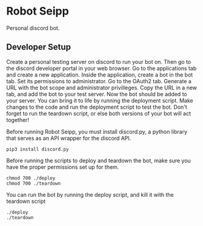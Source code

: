 # Robot Seipp

Personal discord bot.

## Developer Setup

Create a personal testing server on discord to run your bot on.  Then go to the discord developer portal in your web browser.  Go to the applications tab and create a new application.  Inside the application, create a bot in the bot tab.  Set its permissions to administrator.  Go to the OAuth2 tab.  Generate a URL with the bot scope and administrator privilleges.  Copy the URL in a new tab, and add the bot to your test server.  Now the bot should be added to your server.  You can bring it to life by running the deployment script.  Make changes to the code and run the deployment script to test the bot.  Don't forget to run the teardown script, or else both versions of your bot will act together!


Before running Robot Seipp, you must install discord.py, a python library that serves as an API wrapper for the discord API. 

	pip3 install discord.py

Before running the scripts to deploy and teardown the bot, make sure you have the proper permissions set up for them.
	
	chmod 700 ./deploy
	chmod 700 ./teardown	

You can run the bot by running the deploy script, and kill it with the teardown script

	./deploy
	./teardown
